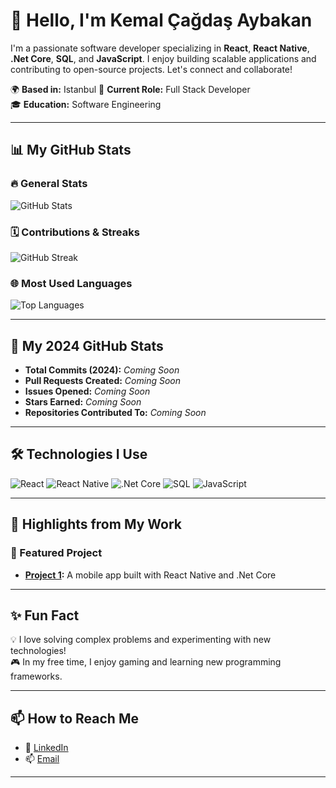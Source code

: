 # 👋 Hello, I'm Kemal Çağdaş Aybakan

I'm a passionate software developer specializing in **React**, **React Native**, **.Net Core**, **SQL**, and **JavaScript**. I enjoy building scalable applications and contributing to open-source projects. Let's connect and collaborate!

🌍 **Based in:** Istanbul
💼 **Current Role:** Full Stack Developer  
🎓 **Education:** Software Engineering

---

## 📊 My GitHub Stats

### 🔥 General Stats
![GitHub Stats](https://github-readme-stats.vercel.app/api?username=kcaybakan&show_icons=true&theme=radical&custom_title=Kemal's%20GitHub%20Stats)

### 🗓️ Contributions & Streaks
![GitHub Streak](https://github-readme-streak-stats.herokuapp.com/?user=kcaybakan&theme=radical)

### 🌐 Most Used Languages
![Top Languages](https://github-readme-stats.vercel.app/api/top-langs/?username=kcaybakan&layout=compact&theme=radical)

---

## 🚀 My 2024 GitHub Stats

- **Total Commits (2024):** _Coming Soon_  
- **Pull Requests Created:** _Coming Soon_  
- **Issues Opened:** _Coming Soon_  
- **Stars Earned:** _Coming Soon_  
- **Repositories Contributed To:** _Coming Soon_

---

## 🛠️ Technologies I Use

![React](https://img.shields.io/badge/-React-000?&logo=React)
![React Native](https://img.shields.io/badge/-React%20Native-000?&logo=React)
![.Net Core](https://img.shields.io/badge/-.Net%20Core-000?&logo=.Net)
![SQL](https://img.shields.io/badge/-SQL-000?&logo=MySQL)
![JavaScript](https://img.shields.io/badge/-JavaScript-000?&logo=JavaScript)

---

## 🌟 Highlights from My Work

### 🚧 Featured Project
- **[Project 1](https://www.parabaapp.com):** A mobile app built with React Native and .Net Core

---

## ✨ Fun Fact

💡 I love solving complex problems and experimenting with new technologies!  
🎮 In my free time, I enjoy gaming and learning new programming frameworks.

---

## 📫 How to Reach Me

- 💼 [LinkedIn](https://www.linkedin.com/in/cagdas-aybakan/)   
- 📫 [Email](mailto:cagdasaybakan@gmail.com)

---


